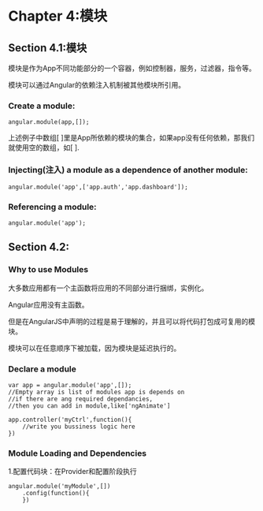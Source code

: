 # Chapter 4:模块

## Section 4.1:模块

模块是作为App不同功能部分的一个容器，例如控制器，服务，过滤器，指令等。

模块可以通过Angular的依赖注入机制被其他模块所引用。

### Create a module:

`angular.module(app,[]);`

上述例子中数组\[ \]里是App所依赖的模块的集合，如果app没有任何依赖，那我们就使用空的数组，如\[ \].

### Injecting\(注入\) a module as a dependence of another module:

`angular.module('app',['app.auth','app.dashboard']);`

### Referencing a module:

```
angular.module('app');
```

## Section 4.2:

### Why to use Modules

大多数应用都有一个主函数将应用的不同部分进行捆绑，实例化。

Angular应用没有主函数。

但是在AngularJS中声明的过程是易于理解的，并且可以将代码打包成可复用的模块。

模块可以在任意顺序下被加载，因为模块是延迟执行的。

### Declare a module

```
var app = angular.module('app',[]);
//Empty array is list of modules app is depends on
//if there are ang required dependancies,
//then you can add in module,like['ngAnimate']

app.controller('myCtrl',function(){
    //write you bussiness logic here
})
```

### Module Loading and Dependencies

1.配置代码块：在Provider和配置阶段执行

```
angular.module('myModule',[])
    .config(function(){
    })
```



